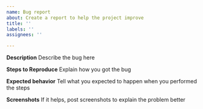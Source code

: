 ```yaml
---
name: Bug report
about: Create a report to help the project improve
title: ''
labels: ''
assignees: ''

---
```


**Description**
Describe the bug here

**Steps to Reproduce**
Explain how you got the bug

**Expected behavior**
Tell what you expected to happen when you performed the steps

**Screenshots**
If it helps, post screenshots to explain the problem better
